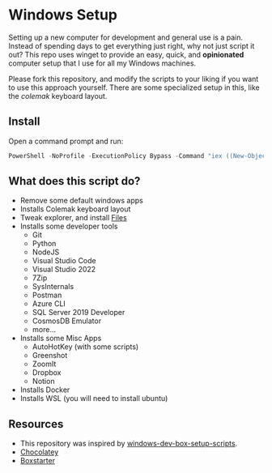 # Windows Setup

Setting up a new computer for development and general use is a pain. Instead of spending days to get everything just right, why not just script it out? This repo uses winget to provide an easy, quick, and **opinionated** computer setup that I use for all my Windows machines.

Please fork this repository, and modify the scripts to your liking if you want to use this approach yourself. There are some specialized setup in this, like the *colemak* keyboard layout.

## Install

Open a command prompt and run:

```powershell
PowerShell -NoProfile -ExecutionPolicy Bypass -Command "iex ((New-Object System.Net.WebClient).DownloadString('https://raw.githubusercontent.com/mikaelweave/windows-setup/main/setup.ps1'))"
```

## What does this script do?
- Remove some default windows apps
- Installs Colemak keyboard layout
- Tweak explorer, and install [Files](https://github.com/files-community/Files)
- Installs some developer tools
  - Git
  - Python
  - NodeJS
  - Visual Studio Code
  - Visual Studio 2022
  - 7Zip
  - SysInternals
  - Postman
  - Azure CLI
  - SQL Server 2019 Developer
  - CosmosDB Emulator
  - more...
- Installs some Misc Apps
  - AutoHotKey (with some scripts)
  - Greenshot
  - ZoomIt
  - Dropbox
  - Notion
- Installs Docker
- Installs WSL (you will need to install ubuntu)
  

## Resources
- This repository was inspired by [windows-dev-box-setup-scripts](https://github.com/microsoft/windows-dev-box-setup-scripts).
- [Chocolatey](https://chocolatey.org/)
- [Boxstarter](https://boxstarter.org/)
